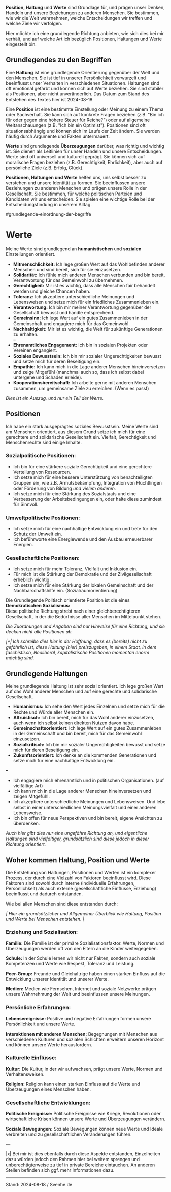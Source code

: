 **Position, Haltung** und **Werte** sind Grundlage für, und prägen unser Denken, Handeln und unsere Beziehungen zu anderen Menschen. Sie bestimmen, wie wir die Welt wahrnehmen, welche Entscheidungen wir treffen und welche Ziele wir verfolgen.

Hier möchte ich eine grundlegende Richtung anbieten, wie sich dies bei mir verhält, und auf welche Art ich bezüglich Positionen, Haltungen und Werte eingestellt bin. 

## Grundlegendes zu den Begriffen

Eine **Haltung** ist eine grundlegende Orientierung gegenüber der Welt und den Menschen. Sie ist tief in unserer Persönlichkeit verwurzelt und beeinflusst unser Verhalten in verschiedenen Situationen. Haltungen sind oft emotional gefärbt und können sich auf Werte beziehen. Sie sind stabiler als Positionen, aber nicht unveränderlich. Das Datum zum Stand des Entstehen des Textes hier ist 2024-08-18. 

Eine **Position** ist eine bestimmte Einstellung oder Meinung zu einem Thema oder Sachverhalt. Sie kann sich auf konkrete Fragen beziehen (z.B. "Bin ich für oder gegen eine höhere Steuer für Reiche?") oder auf allgemeine Weltanschauungen (z.B. "Ich bin ein Optimist"). Positionen sind oft situationsabhängig und können sich im Laufe der Zeit ändern. Sie werden häufig durch Argumente und Fakten untermauert.

**Werte** sind grundlegende **Überzeugungen** darüber, was richtig und wichtig ist. Sie dienen als Leitlinien für unser Handeln und unsere Entscheidungen. Werte sind oft universell und kulturell geprägt. Sie können sich auf moralische Fragen beziehen (z.B. Gerechtigkeit, Ehrlichkeit), aber auch auf persönliche Ziele (z.B. Erfolg, Glück).

**Positionen, Haltungen und Werte** helfen uns, uns selbst besser zu verstehen und unsere Identität zu formen. Sie beeinflussen unsere Beziehungen zu anderen Menschen und prägen unsere Rolle in der Gesellschaft. Sie bestimmen, für welche politischen Parteien und Kandidaten wir uns entscheiden. Sie spielen eine wichtige Rolle bei der Entscheidungsfindung in unserem Alltag.

\#grundlegende-einordnung-der-begriffe

# Werte

Meine Werte sind grundlegend an **humanistischen** und **sozialen** Einstellungen orientiert.

* **Mitmenschlichkeit:** Ich lege großen Wert auf das Wohlbefinden anderer Menschen und sind bereit, sich für sie einzusetzen.  
* **Solidarität:** Ich fühle mich anderen Menschen verbunden und bin bereit, Verantwortung für das Gemeinwohl zu übernehmen.  
* **Gerechtigkeit:** Mir ist es wichtig, dass alle Menschen fair behandelt werden und gleiche Chancen haben.  
* **Toleranz:** Ich akzeptiere unterschiedliche Meinungen und Lebensweisen und setze mich für ein friedliches Zusammenleben ein.  
* **Verantwortung:** Ich bin mir meiner Verantwortung gegenüber der Gesellschaft bewusst und handle entsprechend.  
* **Gemeinsinn:** Ich lege Wert auf ein gutes Zusammenleben in der Gemeinschaft und engagiere mich für das Gemeinwohl.  
* **Nachhaltigkeit:** Mir ist es wichtig, die Welt für zukünftige Generationen zu erhalten.  
  **–**  
* **Ehrenamtliches Engagement:** Ich bin in sozialen Projekten oder Vereinen engangiert.  
* **Soziales Bewusstsein:** Ich bin mir sozialer Ungerechtigkeiten bewusst und setze mich für deren Beseitigung ein.  
* **Empathie:** Ich kann mich in die Lage anderer Menschen hineinversetzen und zeige Mitgefühl (manchmal auch so, dass ich selbst dabei untergehe und Schaden erleide).  
* **Kooperationsbereitschaft:** Ich arbeite gerne mit anderen Menschen zusammen, um gemeinsame Ziele zu erreichen. (Wenn es passt) 

*Dies ist ein Auszug, und nur ein Teil der Werte.*

## 

## Positionen

Ich habe ein stark ausgeprägtes soziales Bewusstsein. Meine Werte sind am Menschen orientiert, aus diesem Grund setze ich mich für eine gerechtere und solidarische Gesellschaft ein. Vielfalt, Gerechtigkeit und Menschenrechte sind einige Inhalte. 

### Sozialpolitische Positionen:

* Ich bin für eine stärkere soziale Gerechtigkeit und eine gerechtere Verteilung von Ressourcen.  
* Ich setze mich für eine bessere Unterstützung von benachteiligten Gruppen ein, wie z.B. Armutsbekämpfung, Integration von Flüchtlingen oder Förderung von Bildung *und vielem anderen.*  
* Ich setze mich für eine Stärkung des Sozialstaats und eine Verbesserung der Arbeitsbedingungen ein, oder halte diese zumindest für Sinnvoll.

### Umweltpolitische Positionen:

* Ich setze mich für eine nachhaltige Entwicklung ein und trete für den Schutz der Umwelt ein.  
* Ich beführworte eine Energiewende und den Ausbau erneuerbarer Energien.

### Gesellschaftliche Positionen:

* Ich setze mich für mehr Toleranz, Vielfalt und Inklusion ein.  
* Für mich ist die Stärkung der Demokratie und der Zivilgesellschaft erheblich wichtig.  
* Ich setze mich für eine Stärkung der lokalen Gemeinschaft und der Nachbarschaftshilfe ein. (Sozialraumorientierung)

Die Grundlegende Politisch orientierte Position ist die eines **Demokratischen Sozialismus:**      
Diese politische Richtung strebt nach einer gleichberechtigteren Gesellschaft, in der die Bedürfnisse aller Menschen im Mittelpunkt stehen. 

*Die Zuordnungen und Angaben sind nur Hinweise für eine Richtung, und sie decken nicht alle Positionen ab.*

*|\*| Ich schreibe dies hier in der Hoffnung, dass es (bereits) nicht zu gefährlich ist, diese Haltung (hier) preiszugeben, in einem Staat, in dem faschistisch, Neoliberal, kapitalistische Positionen momentan enorm mächtig sind.*

## Grundlegende Haltungen

Meine grundlegende Haltung ist sehr sozial orientiert.  Ich lege großen Wert auf das Wohl anderer Menschen und auf eine gerechte und solidarische Gesellschaft.

* **Humanismus:** Ich sehe den Wert jedes Einzelnen und setze mich für die Rechte und Würde aller Menschen ein.  
* **Altruistisch:** Ich bin bereit, mich für das Wohl anderer einzusetzen, auch wenn ich selbst keinen direkten Nutzen davon habe.  
* **Gemeinschaftsorientiert:** Ich lege Wert auf ein gutes Zusammenleben in der Gemeinschaft und bin bereit, mich für das Gemeinwohl einzusetzen.  
* **Sozialkritisch:** Ich bin mir sozialer Ungerechtigkeiten bewusst und setze mich für deren Beseitigung ein.  
* **Zukunftsorientiert:** Ich denke an die kommenden Generationen und setze mich für eine nachhaltige Entwicklung ein.

**–**

* Ich engagiere mich ehrenamtlich und in politischen Organisationen. (auf vielfältige Art)  
* Ich kann mich in die Lage anderer Menschen hineinversetzen und zeigen Mitgefühl.  
* Ich akzeptiere unterschiedliche Meinungen und Lebensweisen. Und lebe selbst in einer unterschiedlichen Meinungsvielfalt und einer anderen Lebensweise.  
* Ich bin offen für neue Perspektiven und bin bereit, eigene Ansichten zu überdenken.

*Auch hier gibt dies nur eine ungefähre Richtung an, und eigentliche Haltungen sind vielfältiger, grundsätzlich sind diese jedoch in dieser Richtung orientiert.*

## Woher kommen Haltung, Position und Werte

Die Entstehung von Haltungen, Positionen und Werten ist ein komplexer Prozess, der durch eine Vielzahl von Faktoren beeinflusst wird. Diese Faktoren sind sowohl durch interne (individuelle Erfahrungen, Persönlichkeit) als auch externe (gesellschaftliche Einflüsse, Erziehung) beeinflusst und dadurch entstanden.

Wie bei allen Menschen sind diese entstanden durch: 

*| Hier ein grundsätzlicher und Allgemeiner Überblick wie Haltung, Position und Werte bei Menschen entstehen. |*

### Erziehung und Sozialisation:

**Familie:** Die Familie ist der primäre Sozialisationsfaktor. Werte, Normen und Überzeugungen werden oft von den Eltern an die Kinder weitergegeben.

**Schule:** In der Schule lernen wir nicht nur Fakten, sondern auch soziale Kompetenzen und Werte wie Respekt, Toleranz und Leistung.

**Peer-Group:** Freunde und Gleichaltrige haben einen starken Einfluss auf die Entwicklung unserer Identität und unserer Werte.

**Medien:** Medien wie Fernsehen, Internet und soziale Netzwerke prägen unsere Wahrnehmung der Welt und beeinflussen unsere Meinungen.

### Persönliche Erfahrungen:

**Lebensereignisse:** Positive und negative Erfahrungen formen unsere Persönlichkeit und unsere Werte.

**Interaktionen mit anderen Menschen:** Begegnungen mit Menschen aus verschiedenen Kulturen und sozialen Schichten erweitern unseren Horizont und können unsere Werte herausfordern.

### Kulturelle Einflüsse:

**Kultur:** Die Kultur, in der wir aufwachsen, prägt unsere Werte, Normen und Verhaltensweisen.

**Religion:** Religion kann einen starken Einfluss auf die Werte und Überzeugungen eines Menschen haben.

### Gesellschaftliche Entwicklungen:

**Politische Ereignisse:** Politische Ereignisse wie Kriege, Revolutionen oder wirtschaftliche Krisen können unsere Werte und Überzeugungen verändern.

**Soziale Bewegungen:** Soziale Bewegungen können neue Werte und Ideale verbreiten und zu gesellschaftlichen Veränderungen führen.

—

|x| Bei mir ist dies ebenfalls durch diese Aspekte entstanden, Einzelheiten dazu würden jedoch den Rahmen hier bei weitem sprengen und unberechtigterweise zu tief in private Bereiche eintauchen. An anderen Stellen befinden sich ggf. mehr Informationen dazu.  

---

Stand: 2024-08-18 / Svenhe.de
